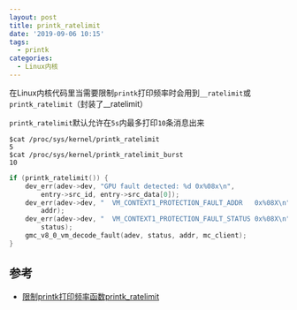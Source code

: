 ```yaml
---
layout: post
title: printk_ratelimit
date: '2019-09-06 10:15'
tags:
  - printk
categories:
  - Linux内核
---
```


在Linux内核代码里当需要限制`printk`打印频率时会用到`__ratelimit`或`printk_ratelimit`（封装了__ratelimit）

<!--more-->

`printk_ratelimit`默认允许在`5s`内最多打印`10`条消息出来

``` shell
$cat /proc/sys/kernel/printk_ratelimit
5
$cat /proc/sys/kernel/printk_ratelimit_burst
10
```

``` C
if (printk_ratelimit()) {                                                        
    dev_err(adev->dev, "GPU fault detected: %d 0x%08x\n",                        
        entry->src_id, entry->src_data[0]);                                      
    dev_err(adev->dev, "  VM_CONTEXT1_PROTECTION_FAULT_ADDR   0x%08X\n",         
        addr);                                                                   
    dev_err(adev->dev, "  VM_CONTEXT1_PROTECTION_FAULT_STATUS 0x%08X\n",         
        status);                                                                 
    gmc_v8_0_vm_decode_fault(adev, status, addr, mc_client);                     
}                                                                                
```

## 参考

- [限制printk打印频率函数printk_ratelimit](https://blog.csdn.net/lkkey80/article/details/45190095)
